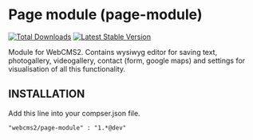 Page module (page-module)
=========================

[![Total Downloads](https://poser.pugx.org/webcms2/page-module/downloads.png)](https://packagist.org/packages/webcms2/page-module)
[![Latest Stable Version](https://poser.pugx.org/webcms2/page-module/v/stable.png)](https://github.com/webcms2/page-module/releases)

Module for WebCMS2. Contains wysiwyg editor for saving text, photogallery, videogallery, contact (form, google maps) and settings for visualisation of all this functionality.

INSTALLATION
-----------

Add this line into your compser.json file.

```
"webcms2/page-module" : "1.*@dev"
```

